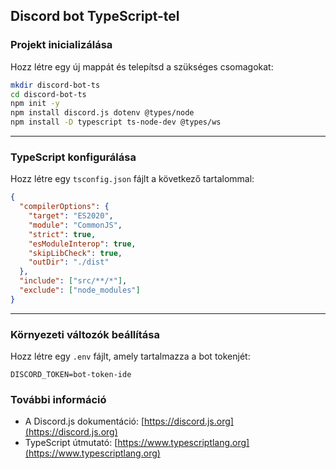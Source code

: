 ## **Discord bot TypeScript-tel**

### **Projekt inicializálása**
Hozz létre egy új mappát és telepítsd a szükséges csomagokat:
```bash
mkdir discord-bot-ts
cd discord-bot-ts
npm init -y
npm install discord.js dotenv @types/node
npm install -D typescript ts-node-dev @types/ws
```

---

### **TypeScript konfigurálása**
Hozz létre egy `tsconfig.json` fájlt a következő tartalommal:
```json
{
  "compilerOptions": {
    "target": "ES2020",
    "module": "CommonJS",
    "strict": true,
    "esModuleInterop": true,
    "skipLibCheck": true,
    "outDir": "./dist"
  },
  "include": ["src/**/*"],
  "exclude": ["node_modules"]
}
```

---

### **Környezeti változók beállítása**
Hozz létre egy `.env` fájlt, amely tartalmazza a bot tokenjét:
```
DISCORD_TOKEN=bot-token-ide
```

### **További információ**
- A Discord.js dokumentáció: [https://discord.js.org](https://discord.js.org)
- TypeScript útmutató: [https://www.typescriptlang.org](https://www.typescriptlang.org)
